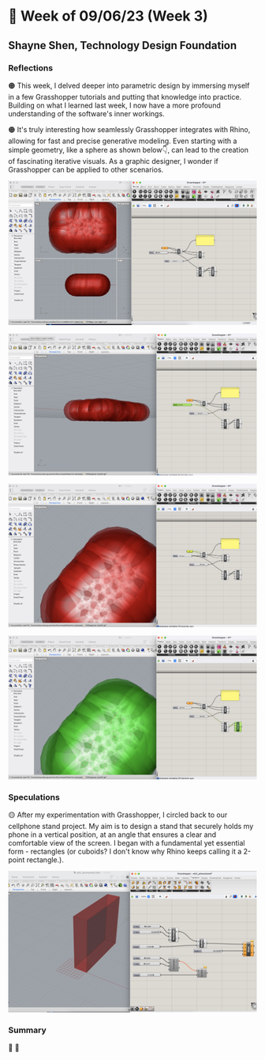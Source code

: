 # 🤔 Week of 09/06/23 (Week 3)
## Shayne Shen, Technology Design Foundation

### Reflections
🟠 This week, I delved deeper into parametric design by immersing myself in a few Grasshopper tutorials and putting that knowledge into practice. Building on what I learned last week, I now have a more profound understanding of the software's inner workings.

🟠 It's truly interesting how seamlessly Grasshopper integrates with Rhino, allowing for fast and precise generative modeling. Even starting with a simple geometry, like a sphere as shown below👇, can lead to the creation of fascinating iterative visuals. As a graphic designer, I wonder if Grasshopper can be applied to other scenarios. 

![Grasshopper tutorial 01](tutorial01.png)

![Grasshopper tutorial 01](tutorial02.png)

![Grasshopper tutorial 01](tutorial03.png)

![Grasshopper tutorial 01](tutorial04.png)

### Speculations
🟡 After my experimentation with Grasshopper, I circled back to our cellphone stand project. My aim is to design a stand that securely holds my phone in a vertical position, at an angle that ensures a clear and comfortable view of the screen. I began with a fundamental yet essential form - rectangles (or cuboids? I don't know why Rhino keeps calling it a 2-point rectangle.).

![Generative cuboids](phonestand_test.png)

### Summary
🔵
🔵
